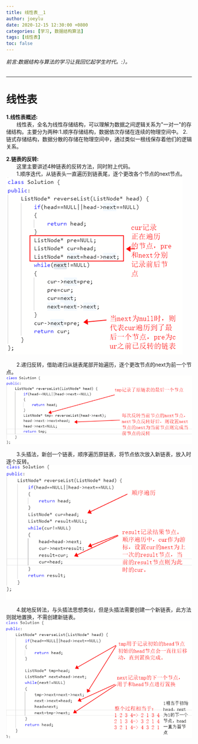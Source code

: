 ```yaml
---
title: 线性表__1
author: joeylu
date: 2020-12-15 12:30:00 +0800
categories: [学习, 数据结构算法]
tags: [线性表]
toc: false
---
```

_前言:数据结构与算法的学习让我回忆起学生时代。:）。_  
&emsp;  
- - -
# 线性表
**1.线性表概述:**  
&ensp;&ensp;&ensp;&ensp;线性表，全名为线性存储结构，可以理解为数据之间逻辑关系为"一对一"的存储结构。主要分为两种:1.顺序存储结构，数据依次存储在连续的物理空间中。 2.链式存储结构，数据分散的存储在物理空间中，通过类似一根线保存着他们的逻辑关系。    

**2.链表的反转:**  
&ensp;&ensp;&ensp;&ensp;这里主要讲述4种链表的反转方法，同时附上代码。  
&ensp;&ensp;&ensp;&ensp;1.顺序迭代，从链表头一直遍历到链表尾，逐个更改各个节点的next节点。  
![joey 图标](/assets/img/sample/3_1.jpg)    

&ensp;&ensp;&ensp;&ensp;2.递归反转，借助递归从链表尾部开始遍历，逐个更改节点的next为前一个节点。  
![joey 图标](/assets/img/sample/3_2.jpg)    

&ensp;&ensp;&ensp;&ensp;3.头插法，新创一个链表，顺序遍历原链表，将节点依次放入新链表，放入时逐个反转。  
![joey 图标](/assets/img/sample/3_3.jpg)    

&ensp;&ensp;&ensp;&ensp;4.就地反转法，与头插法思想类似，但是头插法需要创建一个新链表，此方法则就地置换，不需创建新链表。  
![joey 图标](/assets/img/sample/3_4.jpg)    
